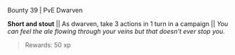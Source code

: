 Bounty 39 | PvE Dwarven

**Short and stout**
|| As dwarven, take 3 actions in 1 turn in a campaign ||
*You can feel the ale flowing through your veins but that doesn't ever stop you.*
> Rewards: 50 xp